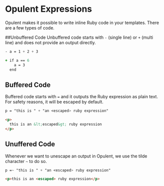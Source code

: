 # Opulent Expressions

Opulent makes it possible to write inline Ruby code in your templates. There are a few types of code.

##Unbuffered Code
Unbuffered code starts with `-` (single line) or `+` (multi line) and does not provide an output directly.

```sass
- a = 1 + 2 + 3

+ if a == 6
    a = 3
  end
```

## Buffered Code
Buffered code starts with `=` and it outputs the Ruby expression as plain text. For safety reasons, it will be escaped by default.

```sass
p = "this is " + "an <escaped> ruby expression"
```

```html
<p>
  this is an &lt;escaped&gt; ruby expression
</p>
```

## Unuffered Code
Whenever we want to unescape an output in Opulent, we use the tilde character `~` to do so.

```sass
p =~ "this is " + "an <escaped> ruby expression"
```

```html
<p>this is an <escaped> ruby expression</p>
```
